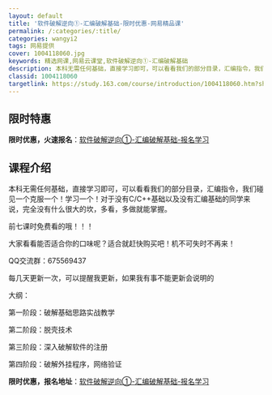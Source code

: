 ```yaml
---
layout: default
title: '软件破解逆向①-汇编破解基础-限时优惠-网易精品课'
permalink: /:categories/:title/
categories: wangyi2
tags: 网易提供
cover: 1004118060.jpg
keywords: 精选网课,网易云课堂,软件破解逆向①-汇编破解基础
description: 本科无需任何基础，直接学习即可，可以看看我们的部分目录，汇编指令，我们碰见一个克服一个！学习一个！对于没有C/C++基础
classid: 1004118060
targetlink: https://study.163.com/course/introduction/1004118060.htm?share=1&shareId=1025206652&utm_campaign=share&utm_medium=iphoneShare&utm_source=&utm_u=1025206652
---
```


## 限时特惠

**限时优惠，火速报名**：[软件破解逆向①-汇编破解基础-报名学习](https://study.163.com/course/introduction/1004118060.htm?share=1&shareId=1025206652&utm_campaign=share&utm_medium=iphoneShare&utm_source=&utm_u=1025206652)

## 课程介绍

本科无需任何基础，直接学习即可，可以看看我们的部分目录，汇编指令，我们碰见一个克服一个！学习一个！对于没有C/C++基础以及没有汇编基础的同学来说，完全没有什么很大的坎，多看，多做就能掌握。



前七课时免费看的哦！！！



大家看看能否适合你的口味呢？适合就赶快购买吧！机不可失时不再来！



QQ交流群：675569437



每几天更新一次，可以提醒我更新，如果我有事不能更新会说明的

大纲：



第一阶段：破解基础思路实战教学



第二阶段：脱壳技术



第三阶段：深入破解软件的注册



第四阶段：破解外挂程序，网络验证

**限时优惠，报名地址**：[软件破解逆向①-汇编破解基础-报名学习](https://study.163.com/course/introduction/1004118060.htm?share=1&shareId=1025206652&utm_campaign=share&utm_medium=iphoneShare&utm_source=&utm_u=1025206652)

